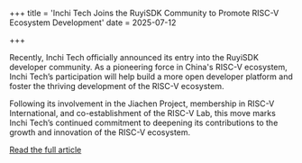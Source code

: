 +++
title = 'Inchi Tech Joins the RuyiSDK Community to Promote RISC-V Ecosystem Development'
date = 2025-07-12

+++

Recently, Inchi Tech officially announced its entry into the RuyiSDK developer community. As a pioneering force in China's RISC-V ecosystem, Inchi Tech’s participation will help build a more open developer platform and foster the thriving development of the RISC-V ecosystem.

Following its involvement in the Jiachen Project, membership in RISC-V International, and co-establishment of the RISC-V Lab, this move marks Inchi Tech’s continued commitment to deepening its contributions to the growth and innovation of the RISC-V ecosystem.

[Read the full article](https://mp.weixin.qq.com/s/HfQddn2Y4OXPHOfpCTRfzg)

